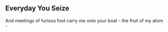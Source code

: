 Everyday You Seize
------------------
And meetings of furious foot carry me onto your boat - the fruit of my atom -  
